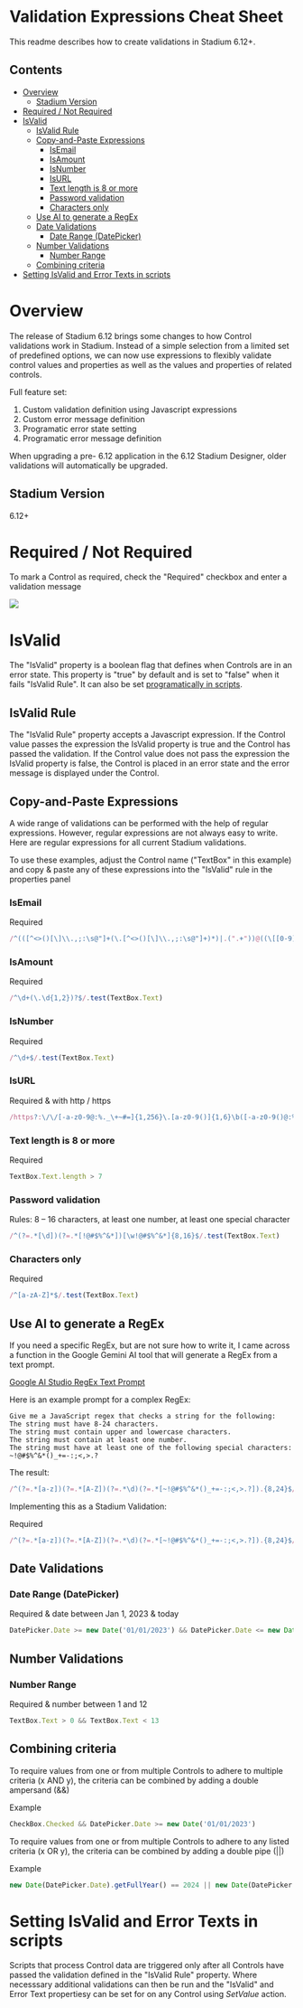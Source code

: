 # Validation Expressions Cheat Sheet <!-- omit in toc -->

This readme describes how to create validations in Stadium 6.12+. 

## Contents <!-- omit in toc -->
- [Overview](#overview)
  - [Stadium Version](#stadium-version)
- [Required / Not Required](#required--not-required)
- [IsValid](#isvalid)
  - [IsValid Rule](#isvalid-rule)
  - [Copy-and-Paste Expressions](#copy-and-paste-expressions)
    - [IsEmail](#isemail)
    - [IsAmount](#isamount)
    - [IsNumber](#isnumber)
    - [IsURL](#isurl)
    - [Text length is 8 or more](#text-length-is-8-or-more)
    - [Password validation](#password-validation)
    - [Characters only](#characters-only)
  - [Use AI to generate a RegEx](#use-ai-to-generate-a-regex)
  - [Date Validations](#date-validations)
    - [Date Range (DatePicker)](#date-range-datepicker)
  - [Number Validations](#number-validations)
    - [Number Range](#number-range)
  - [Combining criteria](#combining-criteria)
- [Setting IsValid and Error Texts in scripts](#setting-isvalid-and-error-texts-in-scripts)

# Overview

The release of Stadium 6.12 brings some changes to how Control validations work in Stadium. Instead of a simple selection from a limited set of predefined options, we can now use expressions to flexibly validate control values and properties as well as the values and properties of related controls. 

Full feature set:

1. Custom validation definition using Javascript expressions
2. Custom error message definition
3. Programatic error state setting
4. Programatic error message definition

When upgrading a pre- 6.12 application in the 6.12 Stadium Designer, older validations will automatically be upgraded. 

## Stadium Version
6.12+

# Required / Not Required
To mark a Control as required, check the "Required" checkbox and enter a validation message

![](images/PropertiesPanel-Required.png)

# IsValid
The "IsValid" property is a boolean flag that defines when Controls are in an error state. This property is "true" by default and is set to "false" when it fails "IsValid Rule". It can also be set [programatically in scripts](#setting-isvalid-and-error-texts-in-scripts). 

## IsValid Rule
The "IsValid Rule" property accepts a Javascript expression. If the Control value passes the expression the IsValid property is true and the Control has passed the validation. If the Control value does not pass the expression the IsValid property is false, the Control is placed in an error state and the error message is displayed under the Control. 

## Copy-and-Paste Expressions
A wide range of validations can be performed with the help of regular expressions. However, regular expressions are not always easy to write. Here are regular expressions for all current Stadium validations. 

To use these examples, adjust the Control name ("TextBox" in this example) and copy & paste any of these expressions into the "IsValid" rule in the properties panel

### IsEmail
Required
```javascript
/^(([^<>()[\]\\.,;:\s@"]+(\.[^<>()[\]\\.,;:\s@"]+)*)|.(".+"))@((\[[0-9]{1,3}\.[0-9]{1,3}\.[0-9]{1,3}\.[0-9]{1,3}\])|(([a-zA-Z\-0-9]+\.)+[a-zA-Z]{2,}))$/.test(TextBox.Text)
```

### IsAmount
Required
```javascript
/^\d+(\.\d{1,2})?$/.test(TextBox.Text)
```

### IsNumber
Required
```javascript
/^\d+$/.test(TextBox.Text)
```

### IsURL
Required & with http / https
```javascript
/https?:\/\/[-a-z0-9@:%._\+~#=]{1,256}\.[a-z0-9()]{1,6}\b([-a-z0-9()@:%_\+.~#?&//=]*)/i.test(TextBox.Text)
```

### Text length is 8 or more
Required
```javascript
TextBox.Text.length > 7
```

### Password validation
Rules: 8 – 16 characters, at least one number, at least one special character
```javascript
/^(?=.*[\d])(?=.*[!@#$%^&*])[\w!@#$%^&*]{8,16}$/.test(TextBox.Text)
```

### Characters only
Required
```javascript
/^[a-zA-Z]*$/.test(TextBox.Text)
```

## Use AI to generate a RegEx
If you need a specific RegEx, but are not sure how to write it, I came across a function in the Google Gemini AI tool that will generate a RegEx from a text prompt. 

[Google AI Studio RegEx Text Prompt](https://aistudio.google.com/app/prompts/regexed)

Here is an example prompt for a complex RegEx:

```text
Give me a JavaScript regex that checks a string for the following:
The string must have 8-24 characters.
The string must contain upper and lowercase characters.
The string must contain at least one number.
The string must have at least one of the following special characters: ~!@#$%^&*()_+=-:;<,>.?
```

The result:
```javascript
/^(?=.*[a-z])(?=.*[A-Z])(?=.*\d)(?=.*[~!@#$%^&*()_+=-:;<,>.?]).{8,24}$/
```

Implementing this as a Stadium Validation:

Required
```javascript
/^(?=.*[a-z])(?=.*[A-Z])(?=.*\d)(?=.*[~!@#$%^&*()_+=-:;<,>.?]).{8,24}$/.test(TextBox.Text)
```

## Date Validations

### Date Range (DatePicker)
Required & date between Jan 1, 2023 & today
```javascript
DatePicker.Date >= new Date('01/01/2023') && DatePicker.Date <= new Date()
```

## Number Validations

### Number Range
Required & number between 1 and 12
```javascript
TextBox.Text > 0 && TextBox.Text < 13
```

## Combining criteria
To require values from one or from multiple Controls to adhere to multiple criteria (x AND y), the criteria can be combined by adding a double ampersand (&&)

Example
```javascript
CheckBox.Checked && DatePicker.Date >= new Date('01/01/2023')
```

To require values from one or from multiple Controls to adhere to any listed criteria (x OR y), the criteria can be combined by adding a double pipe (||)

Example
```javascript
new Date(DatePicker.Date).getFullYear() == 2024 || new Date(DatePicker.Date).getFullYear() == 2025
```

# Setting IsValid and Error Texts in scripts

Scripts that process Control data are triggered only after all Controls have passed the validation defined in the "IsValid Rule" property. Where necesssary additional validations can then be run and the "IsValid" and Error Text propertiesy can be set for on any Control using *SetValue* action. 